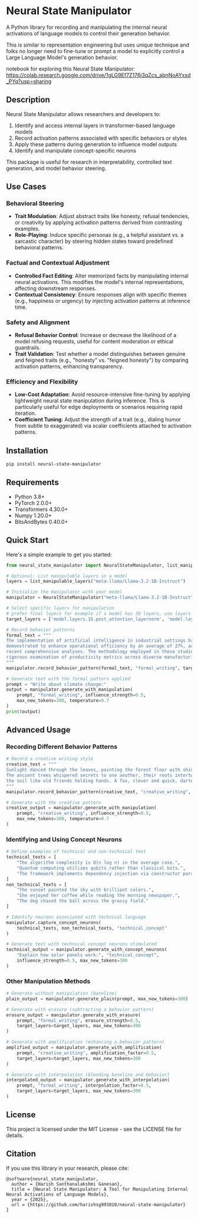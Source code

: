 # Neural State Manipulator

A Python library for recording and manipulating the internal neural activations of language models to control their generation behavior.

This is similar to representation engineering but uses unique technique and folks no longer need to fine-tune or prompt a model to explicitly control a Large Language Model's generation behavior.

notebook for exploring this Neural State Manipulator: https://colab.research.google.com/drive/1gLG9Ef7Z176j3qZcs_abnNoAYxsd_PYq?usp=sharing

## Description

Neural State Manipulator allows researchers and developers to:

1. Identify and access internal layers in transformer-based language models
2. Record activation patterns associated with specific behaviors or styles
3. Apply these patterns during generation to influence model outputs
4. Identify and manipulate concept-specific neurons

This package is useful for research in interpretability, controlled text generation, and model behavior steering.

## Use Cases

### Behavioral Steering
* **Trait Modulation**: Adjust abstract traits like honesty, refusal tendencies, or creativity by applying activation patterns derived from contrasting examples.
* **Role-Playing**: Induce specific personas (e.g., a helpful assistant vs. a sarcastic character) by steering hidden states toward predefined behavioral patterns.

### Factual and Contextual Adjustment
* **Controlled Fact Editing**: Alter memorized facts by manipulating internal neural activations. This modifies the model's internal representations, affecting downstream responses.
* **Contextual Consistency**: Ensure responses align with specific themes (e.g., happiness or urgency) by injecting activation patterns at inference time.

### Safety and Alignment
* **Refusal Behavior Control**: Increase or decrease the likelihood of a model refusing requests, useful for content moderation or ethical guardrails.
* **Trait Validation**: Test whether a model distinguishes between genuine and feigned traits (e.g., "honesty" vs. "feigned honesty") by comparing activation patterns, enhancing transparency.

### Efficiency and Flexibility
* **Low-Cost Adaptation**: Avoid resource-intensive fine-tuning by applying lightweight neural state manipulation during inference. This is particularly useful for edge deployments or scenarios requiring rapid iteration.
* **Coefficient Tuning**: Adjust the strength of a trait (e.g., dialing humor from subtle to exaggerated) via scalar coefficients attached to activation patterns.

## Installation

```bash
pip install neural-state-manipulator
```

## Requirements

- Python 3.8+
- PyTorch 2.0.0+
- Transformers 4.30.0+
- Numpy 1.20.0+
- BitsAndBytes 0.40.0+

## Quick Start

Here's a simple example to get you started:

```python
from neural_state_manipulator import NeuralStateManipulator, list_manipulable_layers

# Optional: List manipulable layers in a model
layers = list_manipulable_layers("meta-llama/Llama-3.2-1B-Instruct")

# Initialize the manipulator with your model
manipulator = NeuralStateManipulator("meta-llama/Llama-3.2-1B-Instruct")

# Select specific layers for manipulation
# prefer final layers for example if a model has 30 layers, use layers 28, 29, 30 and same for any layer and here I am using the 15th layer since the model has only 16 layers
target_layers = ['model.layers.15.post_attention_layernorm', 'model.layers.15.mlp.gate_proj']

# Record behavior patterns
formal_text = """
The implementation of artificial intelligence in industrial settings has been
demonstrated to enhance operational efficiency by an average of 27%, according to
recent comprehensive analyses. The methodology employed in these studies involved
rigorous examination of productivity metrics across diverse manufacturing environments.
"""
manipulator.record_behavior_pattern(formal_text, "formal_writing", target_layers)

# Generate text with the formal pattern applied
prompt = "Write about climate change:"
output = manipulator.generate_with_manipulation(
    prompt, "formal_writing", influence_strength=0.5, 
    max_new_tokens=300, temperature=0.7
)
print(output)
```

## Advanced Usage

### Recording Different Behavior Patterns

```python
# Record a creative writing style
creative_text = """
Sunlight danced through the leaves, painting the forest floor with shimmering gold.
The ancient trees whispered secrets to one another, their roots intertwined beneath
the soil like old friends holding hands. A fox, clever and quick, darted between shadows.
"""
manipulator.record_behavior_pattern(creative_text, "creative_writing", target_layers)

# Generate with the creative pattern
creative_output = manipulator.generate_with_manipulation(
    prompt, "creative_writing", influence_strength=0.5,
    max_new_tokens=300, temperature=0.7
)
```

### Identifying and Using Concept Neurons

```python
# Define examples of technical and non-technical text
technical_texts = [
    "The algorithm complexity is O(n log n) in the average case.",
    "Quantum computing utilizes qubits rather than classical bits.",
    "The framework implements dependency injection via constructor parameters."
]
non_technical_texts = [
    "The sunset painted the sky with brilliant colors.",
    "She enjoyed her coffee while reading the morning newspaper.",
    "The dog chased the ball across the grassy field."
]

# Identify neurons associated with technical language
manipulator.capture_concept_neurons(
    technical_texts, non_technical_texts, "technical_concept"
)

# Generate text with technical concept neurons stimulated
technical_output = manipulator.generate_with_concept_neurons(
    "Explain how solar panels work:", "technical_concept", 
    influence_strength=0.5, max_new_tokens=300
)
```

### Other Manipulation Methods

```python
# Generate without manipulation (baseline)
plain_output = manipulator.generate_plain(prompt, max_new_tokens=300)

# Generate with erasure (subtracting a behavior pattern)
erasure_output = manipulator.generate_with_erasure(
    prompt, "formal_writing", erasure_strength=0.5, 
    target_layers=target_layers, max_new_tokens=300
)

# Generate with amplification (enhancing a behavior pattern)
amplified_output = manipulator.generate_with_amplification(
    prompt, "creative_writing", amplification_factor=0.5,
    target_layers=target_layers, max_new_tokens=300
)

# Generate with interpolation (blending baseline and behavior)
interpolated_output = manipulator.generate_with_interpolation(
    prompt, "formal_writing", interpolation_factor=0.5,
    target_layers=target_layers, max_new_tokens=300
)
```

## License

This project is licensed under the MIT License - see the LICENSE file for details.

## Citation

If you use this library in your research, please cite:

```
@software{neural_state_manipulator,
  author = {Harish Santhanalakshmi Ganesan},
  title = {Neural State Manipulator: A Tool for Manipulating Internal Neural Activations of Language Models},
  year = {2025},
  url = {https://github.com/harishsg993010/neural-state-manipulator}
}
```
